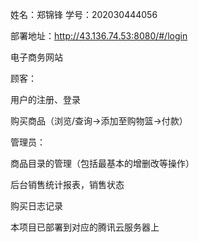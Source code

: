 姓名：郑锦锋
学号：202030444056

部署地址：http://43.136.74.53:8080/#/login

电子商务网站

顾客：

用户的注册、登录

购买商品（浏览/查询->添加至购物篮->付款）

管理员：

商品目录的管理（包括最基本的增删改等操作）

后台销售统计报表，销售状态

购买日志记录

本项目已部署到对应的腾讯云服务器上
